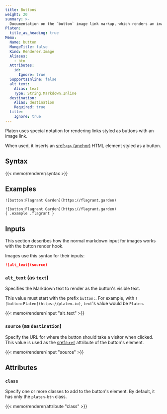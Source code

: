 ```yaml
---
title: Buttons
weight: 20
summary: >-
  Documentation on the `button` image link markup, which renders an image link as a button.
Platen:
  title_as_heading: true
Memo:
  Name: button
  MungeTitle: false
  Kind: Renderer.Image
  Aliases:
    - btn
  Attributes:
    id:
      Ignore: true
  SupportsInline: false
  alt_text:
    Alias: text
    Type: String.Markdown.Inline
  destination:
    Alias: destination
    Required: true
  title:
    Ignore: true
---
```


Platen uses special notation for rendering links styled as buttons with an image link.

When used, it inserts an [sref:`<a>` (anchor)][s01] HTML element styled as a button.

## Syntax

{{< memo/renderer/syntax >}}

## Examples

```memo-example-renderer { title="Minimal Example" }
![button:Flagrant Garden](https://flagrant.garden)
```

```memo-example-renderer { title="Button with Classes" }
![button:Flagrant Garden](https://flagrant.garden)
{ .example .flagrant }
```

## Inputs

This section describes how the normal markdown input for images works with the button render hook.

Images use this syntax for their inputs:

```markdown
![alt_text](source)
```

### `alt_text` (as `text`)

Specifies the Markdown text to render as the button's visible text.

This value must start with the prefix `button:`. For example, with
`![button:Platen](https://platen.io)`, `text`'s value would be `Platen`.

{{< memo/renderer/input "alt_text" >}}

### `source` (as `destination`)

Specify the URL for where the button should take a visitor when clicked. This value is used as the
[sref:`href`][s02] attribute of the button's element.

{{< memo/renderer/input "source" >}}

## Attributes

### `class`

Specify one or more classes to add to the button's element. By default, it has only the `platen-btn`
class.

{{< memo/renderer/attribute "class" >}}

<!-- Link References -->
[s01]: mdn.html.element:a
[s02]: mdn.html.element:a#attr-href
